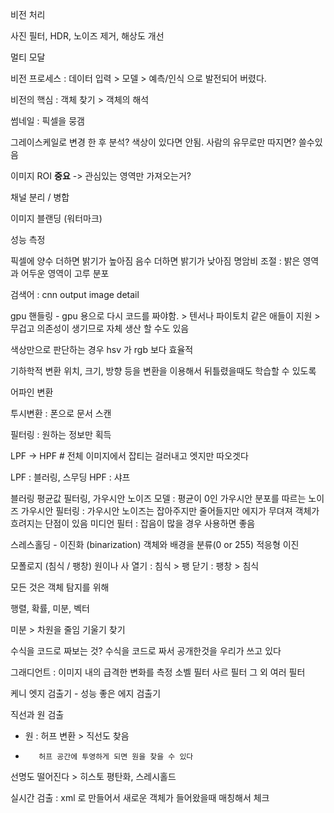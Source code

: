 비전 처리

사진 필터, HDR, 노이즈 제거, 해상도 개선

멀티 모달

비전 프로세스 : 데이터 입력 > 모델 > 예측/인식 으로 발전되어 버렸다.

비전의 핵심 : 객체 찾기 > 객체의 해석

썸네일 : 픽셀을 뭉갬

그레이스케일로 변경 한 후 분석? 
색상이 있다면 안됨. 
사람의 유무로만 따지면? 쓸수있음


이미지 ROI **중요**
-> 관심있는 영역만 가져오는거?

채널 분리 / 병합 

이미지 블랜딩  (워터마크)

성능 측정

픽셀에 양수 더하면 밝기가 높아짐
음수 더하면 밝기가 낮아짐
명암비 조절 : 밝은 영역과 어두운 영역이 고루 분포

검색어 : cnn output image detail


gpu 핸들링 - gpu 용으로 다시 코드를 짜야함. > 텐서나 파이토치 같은 애들이 지원 > 무겁고 의존성이 생기므로 자체 생산 할 수도 있음


색상만으로 판단하는 경우 hsv 가 rgb 보다 효율적


기하학적 변환
위치, 크기, 방향 등을 변환을 이용해서 뒤틀렸을때도 학습할 수 있도록

어파인 변환

투시변환 : 폰으로 문서 스캔


필터링 : 원하는 정보만 획득

LPF -> HPF  # 전체 이미지에서 잡티는 걸러내고 엣지만 따오겟다

LPF : 블러링, 스무딩
HPF : 샤프

블러링
	평균값 필터링, 
	가우시안 노이즈 모델 : 평균이 0인 가우시안 분포를 따르는 노이즈
	가우시안 필터링 : 가우시안 노이즈는 잡아주지만  줄어들지만 에지가 무뎌져 객체가 흐려지는 단점이 있음
	미디언 필터 : 잡음이 많을 경우 사용하면 좋음
	

스레스홀딩 - 이진화 (binarization)
객체와 배경을 분류(0 or 255)
적응형 이진

모폴로지 (침식 / 팽창)  원이나 사
열기 : 침식 > 팽
닫기 : 팽창 > 침식


모든 것은 객체 탐지를 위해

행렬, 확률, 미분, 벡터

미분 > 차원을 줄임
기울기 찾기


수식을 코드로 짜보는 것? 
수식을 코드로 짜서 공개한것을 우리가 쓰고 있다 

그래디언트 : 이미지 내의 급격한 변화를 측정
소벨 필터
사르 필터
그 외 여러 필터

케니 엣지 검출기 - 성능 좋은 에지 검출기

직선과 원 검출
- 원 : 허프 변환 > 직선도 찾음 
-        허프 공간에 투영하게 되면 원을 찾을 수 있다 

선명도 떨어진다 > 히스토 평탄화, 스레시홀드 


실시간 검출 : xml 로 만들어서 새로운 객체가 들어왔을때 매칭해서 체크



